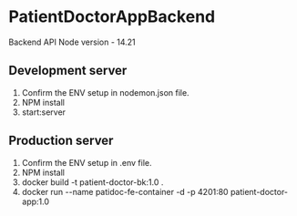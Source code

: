 # PatientDoctorAppBackend
  Backend API
   Node version - 14.21

## Development server

1. Confirm the ENV setup in nodemon.json file.
2. NPM install
3. start:server


## Production server
1. Confirm the ENV setup in .env file.
2. NPM install
3. docker build -t patient-doctor-bk:1.0 .
4. docker run --name patidoc-fe-container -d -p 4201:80 patient-doctor-app:1.0